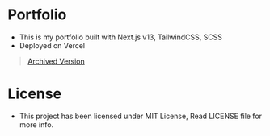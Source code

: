 # Portfolio
- This is my portfolio built with Next.js v13, TailwindCSS, SCSS
- Deployed on Vercel

> [Archived Version](https://github.com/gaurishhs/Portfolio/tree/archived-next12)

# License
- This project has been licensed under MIT License, Read LICENSE file for more info.

